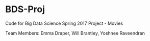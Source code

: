 # BDS-Proj
Code for Big Data Science Spring 2017 Project - Movies

Team Members:
Emma Draper,
Will Brantley,
Yoshnee Raveendran
